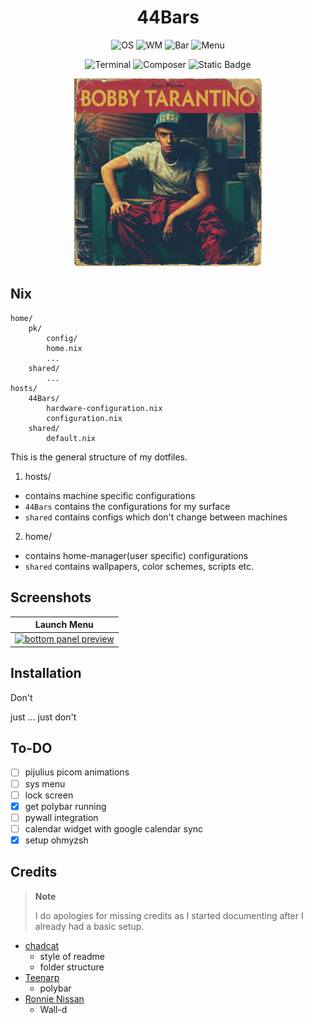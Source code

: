 <div align="center">
  <h1> 44Bars </h1>
</div>
<div align="center">

![OS](https://img.shields.io/badge/OS-NixOS-%230E9DF1?style=for-the-badge)
![WM](https://img.shields.io/badge/wm-i3wm-green?style=for-the-badge)
![Bar](https://img.shields.io/badge/Bar-Polybar-%23FF007E?style=for-the-badge)
![Menu](https://img.shields.io/badge/Menu-Rofi-%23FF6D00?style=for-the-badge)

![Terminal](https://img.shields.io/badge/Terminal-Kitty-%2300DC8D?style=for-the-badge)
![Composer](https://img.shields.io/badge/Comp-picom-%239400FF?style=for-the-badge)
![Static Badge](https://img.shields.io/badge/Editor-VSCODE-%23FFDC00?style=for-the-badge)

<img src="../home/shared/wallpaper/Bobby_Tarantino.jpeg" alt="showcase" width="300" height=auto>

</div>

## Nix
```
home/
    pk/
        config/
        home.nix
        ...
    shared/
        ...
hosts/
    44Bars/
        hardware-configuration.nix
        configuration.nix
    shared/
        default.nix
```
This is the general structure of my dotfiles.

1. hosts/
- contains machine specific configurations
- `44Bars` contains the configurations for my surface
- `shared` contains configs which don't change between machines

2. home/
- contains home-manager(user specific) configurations
- `shared` contains wallpapers, color schemes, scripts etc.

## Screenshots
| <b>Launch Menu</b>                                                                              |
| ------------------------------------------------------------------------------------------------------------------ |
| <a href="#--------"><img src="screenshots/rofi_menu.png" alt="bottom panel preview"></a>                    |


## Installation
Don't

just ... just don't

## To-DO

- [ ] pijulius picom animations
- [ ] sys menu
- [ ] lock screen
- [x] get polybar running
- [ ] pywall integration
- [ ] calendar widget with google calendar sync
- [x] setup ohmyzsh

## Credits
> **Note**
>
> I do apologies for missing credits as I started documenting after I already had a basic setup.

- [chadcat](https://github.com/chadcat7)
    - style of readme
    - folder structure
- [Teenarp](https://github.com/Teenarp2003)
    - polybar
- [Ronnie Nissan](https://github.com/ronniedroid)
    - Wall-d
